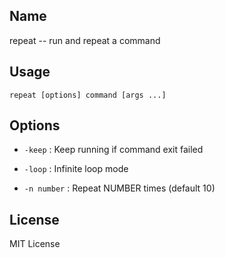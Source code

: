 ## Name

repeat -- run and repeat a command

## Usage

    repeat [options] command [args ...]

## Options

* `-keep` : Keep running if command exit failed

* `-loop` : Infinite loop mode

* `-n number` : Repeat NUMBER times (default 10)

## License

MIT License
